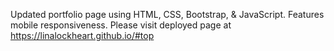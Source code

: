 Updated portfolio page using HTML, CSS, Bootstrap, & JavaScript.
Features mobile responsiveness.
Please visit deployed page at https://linalockheart.github.io/#top
